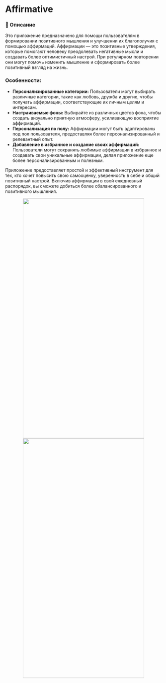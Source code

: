# Affirmative
### 📜 Описание

Это приложение предназначено для помощи пользователям в формировании позитивного мышления и улучшении их благополучия с помощью аффирмаций. Аффирмации — это позитивные утверждения, которые помогают человеку преодолевать негативные мысли и создавать более оптимистичный настрой. При регулярном повторении они могут помочь изменить мышление и сформировать более позитивный взгляд на жизнь.

### Особенности:
- **Персонализированные категории:** Пользователи могут выбирать различные категории, такие как любовь, дружба и другие, чтобы получать аффирмации, соответствующие их личным целям и интересам.
- **Настраиваемые фоны:** Выбирайте из различных цветов фона, чтобы создать визуально приятную атмосферу, усиливающую восприятие аффирмаций.
- **Персонализация по полу:** Аффирмации могут быть адаптированы под пол пользователя, предоставляя более персонализированный и релевантный опыт.
- **Добавление в избранное и создание своих аффирмаций:** Пользователи могут сохранять любимые аффирмации в избранное и создавать свои уникальные аффирмации, делая приложение еще более персонализированным и полезным.

Приложение предоставляет простой и эффективный инструмент для тех, кто хочет повысить свою самооценку, уверенность в себе и общий позитивный настрой. Включив аффирмации в свой ежедневный распорядок, вы сможете добиться более сбалансированного и позитивного мышления.

<div align="center">
<img src="https://github.com/user-attachments/assets/f613f8fa-30cf-41f4-b386-c86f48b634ab" width="390" height="768">
<img src="https://github.com/user-attachments/assets/8d8f89db-5982-4da3-a6ed-2b536ecf318f" width="390" height="768">
</div>
